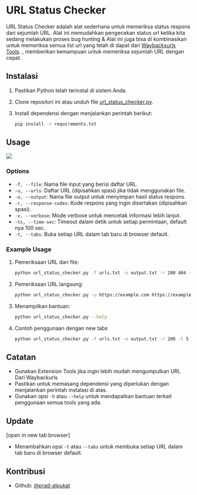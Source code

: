 # URL Status Checker

URL Status Checker adalah alat sederhana untuk memeriksa status respons dari sejumlah URL. Alat ini memudahkan pengecekan status url ketika kita sedang melakukan proses bug hunting & Alat ini juga bisa di kombinasikan  untuk memeriksa semua list url yang telah di dapat dari  [Waybacksurls Tools](https://www.geeksforgeeks.org/waybackurls-fetch-all-the-urls-that-the-wayback-machine-knows-about-for-a-domain).
 , memberikan kemampuan untuk memeriksa sejumlah URL dengan cepat.

## Instalasi

1. Pastikan Python telah terinstal di sistem Anda.
2. Clone repositori ini atau unduh file [url_status_checker.py](url_status_checker.py).
3. Install dependensi dengan menjalankan perintah berikut:

    ```bash
    pip install -r requirements.txt
    ```

## Usage
<a href="https://asciinema.org/a/MekV2e0aYh7uhY0zX5g3LPOyW" target="_blank"><img src="https://asciinema.org/a/MekV2e0aYh7uhY0zX5g3LPOyW.svg" /></a>
### Options
- `-f, --file`: Nama file input yang berisi daftar URL.
- `-u, --urls`: Daftar URL (dipisahkan spasi) jika tidak menggunakan file.
- `-o, --output`: Nama file output untuk menyimpan hasil status respons.
- `-r, --response-codes`: Kode respons yang ingin disertakan (dipisahkan spasi).
- `-v, --verbose`: Mode verbose untuk mencetak informasi lebih lanjut.
- `-ts, --time-sec`: Timeout dalam detik untuk setiap permintaan, default nya 100 sec.
- `-t, --tabs`: Buka setiap URL dalam tab baru di browser default.

### Example Usage

1. Pemeriksaan URL dari file:

    ```bash
    python url_status_checker.py -f urls.txt -o output.txt -r 200 404 -v
    ```

2. Pemeriksaan URL langsung:

    ```bash
    python url_status_checker.py -u https://example.com https://example.org -o output.txt
    ```

3. Menampilkan bantuan:

    ```bash
    python url_status_checker.py --help
    ```

4. Contoh penggunaan dengan new tabs
    
   ```bash
   python url_status_checker.py -f urls.txt -o output.txt -r 200 -t 5

## Catatan
- Gunakan Extension Tools jika ingin lebih mudah mengumpulkan URL Dari Waybackurls
- Pastikan untuk memasang dependensi yang diperlukan dengan menjalankan perintah instalasi di atas.
- Gunakan opsi `-h` atau `--help` untuk mendapatkan bantuan terkait penggunaan semua tools yang ada.

## Update
[open in new tab browser]
- Menambahkan opsi `-t` atau `--tabs` untuk membuka setiap URL dalam tab baru di browser default. 

## Kontribusi
- Github: [@prad-alpukat](https://github.com/prad-alpukat)

